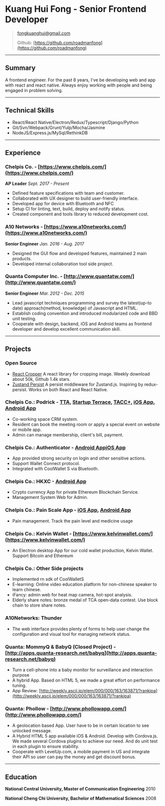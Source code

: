 # Kuang Hui Fong - Senior Frontend Developer

> [fongkuanghui@gmail.com](fongkuanghui@gmail.com)
>
> Github: [https://github.com/roadmanfong](https://github.com/roadmanfong)

---

## Summary

A frontend engineer. For the past 8 years, I've be developing web and app with react and react native. Always enjoy working with people and being engaged in problem solving.

---

## Technical Skills

- React/React Native/Electron/Redux/Typescript/Django/Python
- Git/Svn/Webpack/Grunt/Yulp/Mocha/Jasmine
- NodeJS/Express.js/MySql/RethinkDB

---

## Experience

### Chelpis Co. - [https://www.chelpis.com/](https://www.chelpis.com/)

**AP Leader**
_Sept. 2017 - Present_

- Defined feature specifications with team and customer.
- Collaborated with UX designer to build user-friendly interface.
- Developed app for device with Bluetooth and NFC
- Setup CI for linting, text, build, deploy and notify status.
- Created component and tools library to reduced development cost.

### A10 Networks - [https://www.a10networks.com/](https://www.a10networks.com/)

**Senior Engineer**
_Jan. 2016 - Aug. 2017_

- Designed the GUI flow and developed features, maintained 2 main products.
- Developed internal collaboration tool side project.

### Quanta Computer Inc. - [http://www.quantatw.com/](http://www.quantatw.com/)

**Senior Engineer**
_Mar. 2012 - Dec. 2015_

- Lead javascript techniques programming and survey the latest(up-to date) approach(method, knowledge) of Javascript and HTML.
- Establish coding convention and introduced modularized code and BBD unit testing.
- Cooperate with design, backend, iOS and Android teams as frontend developer and develop excellent communication skill.

---

## Projects

### Open Source

- [React Cropper](https://www.npmjs.com/package/react-cropper) A react library for cropping image. Weekly download about 50k, Github 1.4k stars.
- [Zustand Persist](https://www.npmjs.com/package/zustand-persist) A persist middleware for Zustand.js. Inspiring by redux-persist. Works on both React and React Native.

### Chelpis Co.: Podrick - [TTA](https://startup.tta-crm.org/), [Startup Terrace](https://bookingsystem.startupterrace.tw/), [TACC+](https://taccplus.podrick.chelpis.com/), [iOS App](https://apps.apple.com/us/app/id1481024992), [Android App](https://play.google.com/store/apps/details?id=com.chelpis.podrick)

- Co-working space CRM system.
- Resident can book the meeting room or apply a special event on website or mobile app.
- Admin can manage membership, client's bill, payment.

### Chelpis Co.: Authenticator - [Android App](https://play.google.com/store/apps/details?id=com.chelpis.authenticator)[iOS App](https://apps.apple.com/us/app/chelpis-authenticator/id1538105084)

- App provided strong security on login and other sensitive actions.
- Support Wallet Connect protocol.
- Integrated with CoolWallet S via Bluetooth.

### Chelpis Co.: HKXC - [Android App](https://play.google.com/store/apps/details?id=com.chelpis.hkdx)

- Crypto currency App for private Ethereum Blockchain Service.
- Management System Web for Admin.

### Chelpis Co.: Pain Scale App - [iOS App](https://appstoreconnect.apple.com/apps/1452815653/appstore), [Android App](https://play.google.com/store/apps/details?id=com.chelpis.painscale)

- Pain management. Track the pain level and medicine usage

### Chelpis Co.: Kelvin Wallet - [https://www.kelvinwallet.com/](https://www.kelvinwallet.com/)

- An Electron desktop App for our cold wallet production, Kelvin Wallet. Support Bitcoin and Ethereum

### Chelpis Co.: Other Side projects

- Implemented rn sdk of CoolWalletS
- E-learning: Online video education platform for non-chinese speaker to learn chinese.
- iFancy: admin web for heat map camera, hot-spot analysis.
- Elderly share notes: bronze medal of TCA open-data contest. Use block chain to store share notes.

### A10Networks: Thunder

- The web interface provides plenty of forms to help user change the configuration and visual tool for managing network status.

### Quanta: MommyQ & BabyQ (Closed Project) - [http://apps.quanta-research.net/babyq](http://apps.quanta-research.net/babyq)

- Turn a cell-phone into a baby monitor for surveillance and interaction purpose
- A hybrid App. Based on HTML 5, we made a great effort on performance tuning.
- App Review: [http://weekly.ascii.jp/elem/000/000/163/163871/?rankipa](http://weekly.ascii.jp/elem/000/000/163/163871/?rankipa)

### Quanta: Phollow - [http://www.phollowapp.com/](http://www.phollowapp.com/)

- A geolocation based App. User have to be in certain location to see unlocked message.
- A Hybrid HTML 5 app available iOS & Android. Develop with Cordova.js. We made several Cordova plugins to achieve our need. And do unit test in each plugin to ensure stability.
- Cooperate with LevelUp.com, a mobile payment in US and integrate their API so user can pay the money and get discount bonus.

---

## Education

**National Central University, Master of Communication Engineering**
2010

**National Cheng Chi University, Bachelor of Mathematical Sciences**
2008
